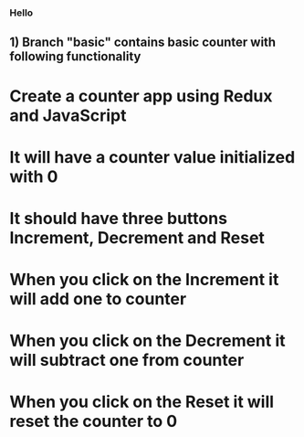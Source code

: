 ### Hello

## 1) Branch "basic" contains basic counter with following functionality

# Create a counter app using Redux and JavaScript

# It will have a counter value initialized with 0

# It should have three buttons Increment, Decrement and Reset

# When you click on the Increment it will add one to counter

# When you click on the Decrement it will subtract one from counter

# When you click on the Reset it will reset the counter to 0
